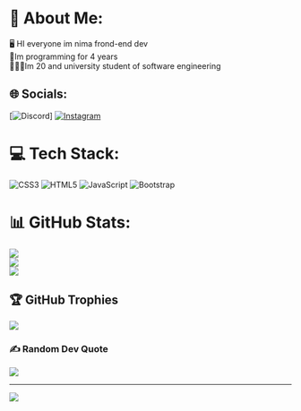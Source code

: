 # 💫 About Me:
🖥️ HI everyone im nima frond-end dev<br>👾Im programming for 4 years <br>🙎🏻‍♂️Im 20 and university student of software engineering


## 🌐 Socials:
[![Discord](https://img.shields.io/badge/Discord-%237289DA.svg?logo=discord&logoColor=white)] [![Instagram](https://img.shields.io/badge/Instagram-%23E4405F.svg?logo=Instagram&logoColor=white)](https://instagram.com/mr.codingmaster) 

# 💻 Tech Stack:
![CSS3](https://img.shields.io/badge/css3-%231572B6.svg?style=plastic&logo=css3&logoColor=white) ![HTML5](https://img.shields.io/badge/html5-%23E34F26.svg?style=plastic&logo=html5&logoColor=white) ![JavaScript](https://img.shields.io/badge/javascript-%23323330.svg?style=plastic&logo=javascript&logoColor=%23F7DF1E) ![Bootstrap](https://img.shields.io/badge/bootstrap-%238511FA.svg?style=plastic&logo=bootstrap&logoColor=white)
# 📊 GitHub Stats:
![](https://github-readme-stats.vercel.app/api?username=nimasaidi&theme=codeSTACKr&hide_border=false&include_all_commits=false&count_private=false)<br/>
![](https://github-readme-streak-stats.herokuapp.com/?user=nimasaidi&theme=codeSTACKr&hide_border=false)<br/>
![](https://github-readme-stats.vercel.app/api/top-langs/?username=nimasaidi&theme=codeSTACKr&hide_border=false&include_all_commits=false&count_private=false&layout=compact)

## 🏆 GitHub Trophies
![](https://github-profile-trophy.vercel.app/?username=nimasaidi&theme=onedark&no-frame=false&no-bg=true&margin-w=4)

### ✍️ Random Dev Quote
![](https://quotes-github-readme.vercel.app/api?type=horizontal&theme=gruvbox)

---

<!-- Proudly created with GPRM ( https://gprm.itsvg.in ) -->
[![](https://visitcount.itsvg.in/api?id=nimasaidi&label=profile%20Viewers&color=12&icon=5&pretty=true)](https://visitcount.itsvg.in)
